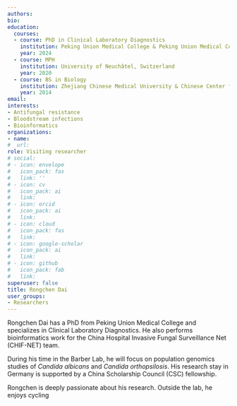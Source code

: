 ```yaml
---
authors:
bio: 
education:
  courses:
  - course: PhD in Clinical Laboratory Diagnostics
    institution: Peking Union Medical College & Peking Union Medical College Hospital, China
    year: 2024
  - course: MPH
    institution: University of Neuchâtel, Switzerland
    year: 2020
  - course: BS in Biology
    institution: Zhejiang Chinese Medical University & Chinese Center for Disease Control and Prevention, China
    year: 2014
email: 
interests:
- Antifungal resistance
- Bloodstream infections
- Bioinformatics
organizations:
- name:
#  url:
role: Visiting researcher
# social:
# - icon: envelope
#   icon_pack: fas
#   link: ''
# - icon: cv
#   icon_pack: ai
#   link: 
# - icon: orcid
#   icon_pack: ai
#   link: 
# - icon: cloud
#   icon_pack: fas
#   link: 
# - icon: google-scholar
#   icon_pack: ai
#   link: 
# - icon: github
#   icon_pack: fab
#   link: 
superuser: false
title: Rongchen Dai
user_groups:
- Researchers
---
```


Rongchen Dai has a PhD from Peking Union Medical College and specializes in Clinical Laboratory Diagnostics. He also performs bioinformatics work for the China Hospital Invasive Fungal Surveillance Net (CHIF-NET) team.

During his time in the Barber Lab, he will focus on population genomics studies of *Candida albicans* and *Candida orthopsilosis*. His research stay in Germany is supported by a China Scholarship Council (CSC) fellowship.

Rongchen is deeply passionate about his research. Outside the lab, he enjoys cycling

